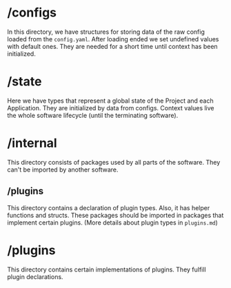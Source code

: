 # /configs
In this directory, we have structures for storing data of the raw config loaded from the `config.yaml`. After loading ended we set undefined values with default ones. They are needed for a short time until context has been initialized.
# /state
Here we have types that represent a global state of the Project and each Application. They are initialized by data from configs. Context values live the whole software lifecycle (until the terminating software).
# /internal
This directory consists of packages used by all parts of the software. They can't be imported by another software.
## /plugins
This directory contains a declaration of plugin types. Also, it has helper functions and structs. These packages should be imported in packages that implement certain plugins. (More details about plugin types in `plugins.md`)

# /plugins
This directory contains certain implementations of plugins. They fulfill plugin declarations.
